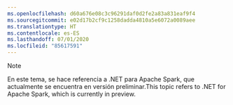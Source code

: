```yaml
---
ms.openlocfilehash: d60a676e08c3c96291daf0d2fe2a83a831eaf9f4
ms.sourcegitcommit: e02d17b2cf9c1258dadda4810a5e6072a0089aee
ms.translationtype: HT
ms.contentlocale: es-ES
ms.lasthandoff: 07/01/2020
ms.locfileid: "85617591"
---
```

> [!NOTE]
> <span data-ttu-id="361db-101">En este tema, se hace referencia a .NET para Apache Spark, que actualmente se encuentra en versión preliminar.</span><span class="sxs-lookup"><span data-stu-id="361db-101">This topic refers to .NET for Apache Spark, which is currently in preview.</span></span>
